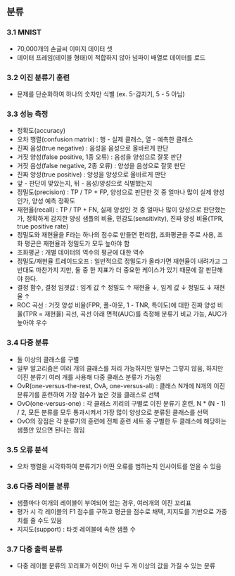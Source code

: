 ##  분류
### 3.1 MNIST
- 70,000개의 손글씨 이미지 데이터 셋
- 데이터 프레임(테이블 형태)이 적합하지 않아 넘파이 배열로 데이터를 로드
### 3.2 이진 분류기 훈련
- 문제를 단순화하여 하나의 숫자만 식별 (ex. 5-감지기, 5 - 5 아님)
### 3.3 성능 측정
- 정확도(accuracy)
- 오차 행렬(confusion matrix) : 행 - 실제 클래스, 열 - 예측한 클래스
- 진짜 음성(true negative) : 음성을 음성으로 올바르게 판단
- 거짓 양성(false positive, 1종 오류) : 음성을 양성으로 잘못 판단
- 거짓 음성(false negative, 2종 오류) : 양성을 음성으로 잘못 판단
- 진짜 양성(true positive) : 양성을 양성으로 올바르게 판단
- 앞 - 판단이 맞았는지, 뒤 - 음성/양성으로 식별했는지
- 정밀도(precision) : TP / TP + FP, 양성으로 판단한 것 중 얼마나 많이 실제 양성인가, 양성 예측 정확도
- 재현율(recall) : TP / TP + FN, 실제 양성인 것 중 얼마나 많이 양성으로 판단했는가, 정확하게 감지한 양성 샘플의 비율, 민감도(sensitivity), 진짜 양성 비율(TPR, true positive rate)
- 정밀도와 재현율을 F라는 하나의 점수로 만들면 편리함, 조화평균을 주로 사용, 조화 평균은 재현율과 정밀도가 모두 높아야 함
- 조화평균 : 개별 데이터의 역수의 평균에 대한 역수
- 정밀도/재현율 트레이드오프 : 일반적으로 정밀도가 올라가면 재현율이 내려가고 그 반대도 마찬가지 지만, 둘 중 한 지표가 더 중요한 케이스가 있기 때문에 잘 판단해야 한다.
- 결정 함수, 결정 임곗값 : 임계 값 ↑ 정밀도 ↑ 재현율 ↓, 임계 값 ↓ 정밀도 ↓ 재현율 ↑
- ROC 곡선 : 거짓 양성 비율(FPR, 폴-아웃, 1 - TNR, 특이도)에 대한 진짜 양성 비율(TPR = 재현율) 곡선, 곡선 아래 면적(AUC)를 측정해 분류기 비교 가능, AUC가 높아야 우수
### 3.4 다중 분류
- 둘 이상의 클래스를 구별
- 일부 알고리즘은 여러 개의 클래스를 처리 가능하지만 일부는 그렇지 않음, 하지만 이진 분류기 여러 개를 사용해 다중 클래스 분류가 가능함
- OvR(one-versus-the-rest, OvA, one-versus-all) : 클래스 N개에 N개의 이진 분류기를 훈련하여 가장 점수가 높은 것을 클래스로 선택
- OvO(one-versus-one) : 각 클래스 끼리의 구별로 이진 분류기 훈련, N * (N - 1) / 2, 모든 분류를 모두 통과시켜서 가장 많이 양성으로 분류된 클래스를 선택
- OvO의 장점은 각 분류기의 훈련에 전체 훈련 세트 중 구별한 두 클래스에 해당하는 샘플만 있으면 된다는 점임
### 3.5 오류 분석
- 오차 행렬을 시각화하여 분류기가 어떤 오류를 범하는지 인사이트를 얻을 수 있음
### 3.6 다중 레이블 분류
- 샘플마다 여개의 레이블이 부여되어 있는 경우, 여러개의 이진 꼬리표
- 평가 시 각 레이블의 F1 점수를 구하고 평균을 점수로 채택, 지지도를 기반으로 가중치를 줄 수도 있음
- 지지도(support) : 타겟 레이블에 속한 샘플 수
### 3.7 다중 출력 분류
- 다중 레이블 분류의 꼬리표가 이진이 아닌 두 개 이상의 값을 가질 수 있는 분류

